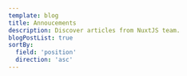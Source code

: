 ```yaml
---
template: blog
title: Annoucements
description: Discover articles from NuxtJS team.
blogPostList: true
sortBy:
  field: 'position'
  direction: 'asc'
---
```

